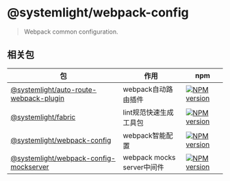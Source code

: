 # @systemlight/webpack-config

> Webpack common configuration.

## 相关包

| 包                                                                                      | 作用                      | npm                                                                                                                                                             |
|----------------------------------------------------------------------------------------|-------------------------|-----------------------------------------------------------------------------------------------------------------------------------------------------------------|
| [@systemlight/auto-route-webpack-plugin](packages/auto-route-webpack-plugin/README.md) | webpack自动路由插件           | [![NPM version](https://img.shields.io/npm/v/@systemlight/auto-route-webpack-plugin.svg)](https://www.npmjs.com/package/@systemlight/auto-route-webpack-plugin) |
| [@systemlight/fabric](packages/fabric/README.md)                                       | lint规范快速生成工具包           | [![NPM version](https://img.shields.io/npm/v/@systemlight/fabric.svg)](https://www.npmjs.com/package/@systemlight/fabric)                                       |
| [@systemlight/webpack-config](packages/webpack-config/README.md)                       | webpack智能配置             | [![NPM version](https://img.shields.io/npm/v/@systemlight/webpack-config.svg)](https://www.npmjs.com/package/@systemlight/webpack-config)                       |
| [@systemlight/webpack-config-mockserver](packages/webpack-config-mockserver/README.md) | webpack mocks server中间件 | [![NPM version](https://img.shields.io/npm/v/@systemlight/webpack-config-mockserver.svg)](https://www.npmjs.com/package/@systemlight/webpack-config-mockserver) |

